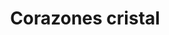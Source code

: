 ---
title: Corazones cristal
date: 
draft: false

# descripcion
description : Conjunto de aros y dije de plata con cristal

materials: Plata 925

color: Plateado y cristal 

dimensions: 1cm (dije) - 1cm (aros)

code: 06-18-0372

type: "Conjuntos"

categories: []

price: $5.220,00

# Images
# first image will be shown in the product page
images:
  # - image: "images/path_to_image"
  # La ubicacion de las imagenes es imagenes/Conjuntos/Conjuntos.Aros y Dije/06-18-0372-corazones-cristal
  - image: "./images/conjuntos/aros_y_dije/06-18-0372-corazones-cristal_a.JPG"
  - image: "./images/conjuntos/aros_y_dije/06-18-0372-corazones-cristal_b.JPG"
---